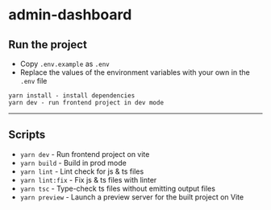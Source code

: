 # admin-dashboard

## Run the project

- Copy `.env.example` as `.env`
- Replace the values of the environment variables with your own in the `.env` file

```
yarn install - install dependencies
yarn dev - run frontend project in dev mode
```

---

## Scripts

- `yarn dev` - Run frontend project on vite
- `yarn build` - Build in prod mode
- `yarn lint` - Lint check for js & ts files
- `yarn lint:fix` - Fix js & ts files with linter
- `yarn tsc` - Type-check ts files without emitting output files
- `yarn preview` - Launch a preview server for the built project on Vite
